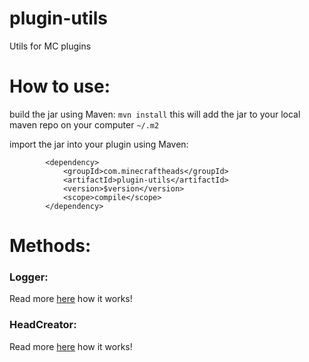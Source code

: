 # plugin-utils
Utils for MC plugins

# How to use:
build the jar using Maven:
`mvn install`
this will add the jar to your local maven repo on your computer `~/.m2`

import the jar into your plugin using Maven:
```
        <dependency>
            <groupId>com.minecraftheads</groupId>
            <artifactId>plugin-utils</artifactId>
            <version>$version</version>
            <scope>compile</scope>
        </dependency>
```

# Methods:
### Logger:
Read more [here](./docs/logger.md) how it works!
### HeadCreator:
Read more [here](./docs/heads.md) how it works!